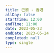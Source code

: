 ```yaml
---
title: 巴黎 - 香港
allDay: false
startTime: 12:00
endTime: 11:00
date: 2023-05-23
endDate: 2023-05-24
completed: null
type: single
---
```

